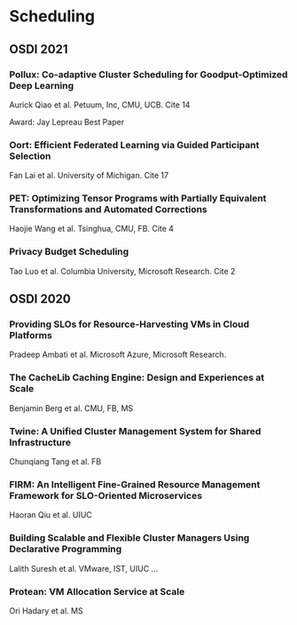 # Scheduling

## OSDI 2021

### Pollux: Co-adaptive Cluster Scheduling for Goodput-Optimized Deep Learning

Aurick Qiao et al. Petuum, Inc, CMU, UCB. Cite 14

Award: Jay Lepreau Best Paper

### Oort: Efficient Federated Learning via Guided Participant Selection

Fan Lai et al. University of Michigan. Cite 17

### PET: Optimizing Tensor Programs with Partially Equivalent Transformations and Automated Corrections

Haojie Wang et al. Tsinghua, CMU, FB. Cite 4

### Privacy Budget Scheduling

Tao Luo et al. Columbia University, Microsoft Research. Cite 2


## OSDI 2020

### Providing SLOs for Resource-Harvesting VMs in Cloud Platforms

Pradeep Ambati et al. Microsoft Azure, Microsoft Research. 

### The CacheLib Caching Engine: Design and Experiences at Scale

Benjamin Berg et al. CMU, FB, MS

### Twine: A Unified Cluster Management System for Shared Infrastructure

Chunqiang Tang et al. FB

### FIRM: An Intelligent Fine-Grained Resource Management Framework for SLO-Oriented Microservices

Haoran Qiu et al. UIUC

### Building Scalable and Flexible Cluster Managers Using Declarative Programming

Lalith Suresh et al. VMware, IST, UIUC ...

### Protean: VM Allocation Service at Scale

Ori Hadary et al. MS



